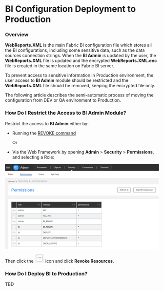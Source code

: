 # BI Configuration Deployment to Production

### Overview

**WebReports.XML** is the main Fabric BI configuration file which stores all the BI configurations, including  some sensitive data, such as the data sources connection strings. When the **BI Admin** is updated by the user, the **WebReports.XML** file is updated and the encrypted **WebReports.XML.enc** file is created in the same location on Fabric BI server.

To prevent access to sensitive information in Production environment, the user access to **BI Admin** module should be restricted and the **WebReports.XML** file should be removed, keeping the encrypted file only.

The following article describes the semi-automatic process of moving the configuration from DEV or QA environment to Production.

### How Do I Restrict the Access to BI Admin Module?

Restrict the access to **BI Admin** either by:

* Running the [REVOKE command](/articles/17_fabric_credentials/02_fabric_credentials_commands.md#additional-commands)

  Or

* Via the Web Framework by opening **Admin** > **Security** > **Permissions**, and selecting a Role:

<img src="images/permissions_setup_2.PNG" alt="image" />

Then click the <img src="images/dots_icon.PNG" alt="image" /> icon and click **Revoke Resources**.

### How Do I Deploy BI to Production?



TBD